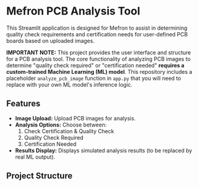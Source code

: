 # Mefron PCB Analysis Tool

This Streamlit application is designed for Mefron to assist in determining quality check requirements and certification needs for user-defined PCB boards based on uploaded images.

**IMPORTANT NOTE:**
This project provides the user interface and structure for a PCB analysis tool. The core functionality of analyzing PCB images to determine "quality check required" or "certification needed" **requires a custom-trained Machine Learning (ML) model**. This repository includes a placeholder `analyze_pcb_image` function in `app.py` that you will need to replace with your own ML model's inference logic.

## Features

*   **Image Upload:** Upload PCB images for analysis.
*   **Analysis Options:** Choose between:
    1.  Check Certification & Quality Check
    2.  Quality Check Required
    3.  Certification Needed
*   **Results Display:** Displays simulated analysis results (to be replaced by real ML output).

## Project Structure
